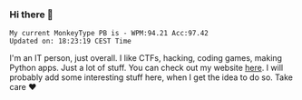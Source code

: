 ### Hi there 👋
<!-- PB START -->
```
My current MonkeyType PB is - WPM:94.21 Acc:97.42
Updated on: 18:23:19 CEST Time
```
<!-- PB END -->
I'm an IT person, just overall. I like CTFs, hacking, coding games, making Python apps. Just a lot of stuff.
You can check out my website [here](https://skill3472.github.io/).
I will probably add some interesting stuff here, when I get the idea to do so. Take care ❤️
